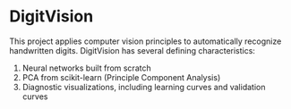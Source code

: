 # DigitVision

This project applies computer vision principles to automatically recognize handwritten digits.  DigitVision has several defining characteristics:

1.  Neural networks built from scratch
2.  PCA from scikit-learn (Principle Component Analysis)
3.  Diagnostic visualizations, including learning curves and validation curves
